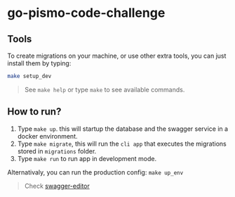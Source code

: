 # go-pismo-code-challenge


## Tools

To create migrations on your machine, or use other extra tools, you can just
install them by typing:

```sh
make setup_dev
```

> See `make help` or type `make` to see available commands.

## How to run?

1. Type `make up`. this will startup the database and the swagger service
in a docker environment.
2. Type `make migrate`, this will run the `cli app` that executes the migrations
stored in `migrations` folder.
3. Type `make run` to run app in development mode.

Alternativaly, you can run the production config: `make up_env`


> Check [swagger-editor]

[swagger-editor]: https://editor.swagger.io/
